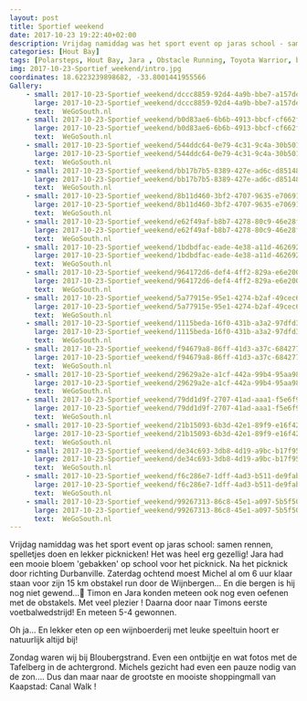 ```yaml
---
layout: post
title: Sportief weekend
date: 2017-10-23 19:22:40+02:00
description: Vrijdag namiddag was het sport event op jaras school - samen rennen, spelletjes doen en lekker picknicken! Het was heel erg gezellig! Jara had een mooie bloem 'gebakken' op school voor het picknick. 
categories: [Hout Bay]
tags: [Polarsteps, Hout Bay, Jara , Obstacle Running, Toyota Warrior, blouberg]
img: 2017-10-23-Sportief_weekend/intro.jpg
coordinates: 18.6223239898682, -33.8001441955566
Gallery:
    - small: 2017-10-23-Sportief_weekend/dccc8859-92d4-4a9b-bbe7-a157de93555e_large_image.jpg
      large: 2017-10-23-Sportief_weekend/dccc8859-92d4-4a9b-bbe7-a157de93555e_large_image.jpg
      text:  WeGoSouth.nl
    - small: 2017-10-23-Sportief_weekend/b0d83ae6-6b6b-4913-bbcf-cf662fa763ff_large_image.jpg
      large: 2017-10-23-Sportief_weekend/b0d83ae6-6b6b-4913-bbcf-cf662fa763ff_large_image.jpg
      text:  WeGoSouth.nl
    - small: 2017-10-23-Sportief_weekend/544ddc64-0e79-4c31-9c4a-30b5010b6bd2_large_image.jpg
      large: 2017-10-23-Sportief_weekend/544ddc64-0e79-4c31-9c4a-30b5010b6bd2_large_image.jpg
      text:  WeGoSouth.nl
    - small: 2017-10-23-Sportief_weekend/bb17b7b5-8389-427e-ad6c-d851485bd917_large_image.jpg
      large: 2017-10-23-Sportief_weekend/bb17b7b5-8389-427e-ad6c-d851485bd917_large_image.jpg
      text:  WeGoSouth.nl
    - small: 2017-10-23-Sportief_weekend/8b11d460-3bf2-4707-9635-e70691b8370f_large_image.jpg
      large: 2017-10-23-Sportief_weekend/8b11d460-3bf2-4707-9635-e70691b8370f_large_image.jpg
      text:  WeGoSouth.nl
    - small: 2017-10-23-Sportief_weekend/e62f49af-b8b7-4278-80c9-46e28f6a8910_large_image.jpg
      large: 2017-10-23-Sportief_weekend/e62f49af-b8b7-4278-80c9-46e28f6a8910_large_image.jpg
      text:  WeGoSouth.nl
    - small: 2017-10-23-Sportief_weekend/1bdbdfac-eade-4e38-a11d-46269281f617_large_image.jpg
      large: 2017-10-23-Sportief_weekend/1bdbdfac-eade-4e38-a11d-46269281f617_large_image.jpg
      text:  WeGoSouth.nl
    - small: 2017-10-23-Sportief_weekend/964172d6-def4-4ff2-829a-e6e20022f38a_large_image.jpg
      large: 2017-10-23-Sportief_weekend/964172d6-def4-4ff2-829a-e6e20022f38a_large_image.jpg
      text:  WeGoSouth.nl
    - small: 2017-10-23-Sportief_weekend/5a77915e-95e1-4274-b2af-49cec6aa1db5_large_image.jpg
      large: 2017-10-23-Sportief_weekend/5a77915e-95e1-4274-b2af-49cec6aa1db5_large_image.jpg
      text:  WeGoSouth.nl
    - small: 2017-10-23-Sportief_weekend/1115beda-16f0-431b-a3a2-97dfd3825261_large_image.jpg
      large: 2017-10-23-Sportief_weekend/1115beda-16f0-431b-a3a2-97dfd3825261_large_image.jpg
      text:  WeGoSouth.nl
    - small: 2017-10-23-Sportief_weekend/f94679a8-86ff-41d3-a37c-684277143306_large_image.jpg
      large: 2017-10-23-Sportief_weekend/f94679a8-86ff-41d3-a37c-684277143306_large_image.jpg
      text:  WeGoSouth.nl
    - small: 2017-10-23-Sportief_weekend/29629a2e-a1cf-442a-99b4-95aa986e9cae_large_image.jpg
      large: 2017-10-23-Sportief_weekend/29629a2e-a1cf-442a-99b4-95aa986e9cae_large_image.jpg
      text:  WeGoSouth.nl
    - small: 2017-10-23-Sportief_weekend/79dd1d9f-2707-41ad-aaa1-f5e6f9a75a7f_large_image.jpg
      large: 2017-10-23-Sportief_weekend/79dd1d9f-2707-41ad-aaa1-f5e6f9a75a7f_large_image.jpg
      text:  WeGoSouth.nl
    - small: 2017-10-23-Sportief_weekend/21b15093-6b3d-42e1-89f9-e16f425dc2d4_large_image.jpg
      large: 2017-10-23-Sportief_weekend/21b15093-6b3d-42e1-89f9-e16f425dc2d4_large_image.jpg
      text:  WeGoSouth.nl
    - small: 2017-10-23-Sportief_weekend/de34c693-3db8-4d19-a9bc-b17f95ac0c12_large_image.jpg
      large: 2017-10-23-Sportief_weekend/de34c693-3db8-4d19-a9bc-b17f95ac0c12_large_image.jpg
      text:  WeGoSouth.nl
    - small: 2017-10-23-Sportief_weekend/f6c286e7-1dff-4ad3-b511-de9fabdcfcea_large_image.jpg
      large: 2017-10-23-Sportief_weekend/f6c286e7-1dff-4ad3-b511-de9fabdcfcea_large_image.jpg
      text:  WeGoSouth.nl
    - small: 2017-10-23-Sportief_weekend/99267313-86c8-45e1-a097-5b5f506ff52c_large_image.jpg
      large: 2017-10-23-Sportief_weekend/99267313-86c8-45e1-a097-5b5f506ff52c_large_image.jpg
      text:  WeGoSouth.nl
---
```

Vrijdag namiddag was het sport event op jaras school: samen rennen, spelletjes doen en lekker picknicken! Het was heel erg gezellig! Jara had een mooie bloem 'gebakken' op school voor het picknick. 
Na het picknick door richting Durbanville. Zaterdag ochtend moest Michel al om 6 uur klaar staan voor zijn 15 km obstakel run door de Wijnbergen... En die bergen is hij nog niet gewend...🤣
Timon en Jara konden meteen ook nog even oefenen met de obstakels. Met veel plezier ! 
Daarna door naar Timons eerste voetbalwedstrijd! En meteen 5-4 gewonnen. 

Oh ja... En lekker eten op een wijnboerderij met leuke speeltuin hoort er natuurlijk altijd bij! 

Zondag waren wij bij Bloubergstrand. Even een ontbijtje en wat fotos met de Tafelberg in de achtergrond. Michels gezicht had even een pauze nodig van de zon.... Dus dan maar naar de grootste en mooiste shoppingmall van Kaapstad: Canal Walk !
